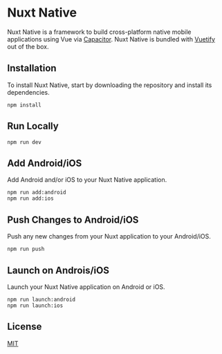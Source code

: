 # Nuxt Native

Nuxt Native is a framework to build cross-platform native mobile applications using Vue via [Capacitor](https://github.com/ionic-team/capacitor). Nuxt Native is bundled with [Vuetify](https://github.com/vuetifyjs/vuetify) out of the box.

## Installation

To install Nuxt Native, start by downloading the repository and install its dependencies.

```
npm install
```

## Run Locally

```
npm run dev
```

## Add Android/iOS

Add Android and/or iOS to your Nuxt Native application.

```
npm run add:android
npm run add:ios
```

## Push Changes to Android/iOS

Push any new changes from your Nuxt application to your Android/iOS.

```
npm run push
```

## Launch on Androis/iOS

Launch your Nuxt Native application on Android or iOS.

```
npm run launch:android
npm run launch:ios
```

## License

[MIT](https://github.com/themilanfan/nuxt-native/blob/master/LICENSE)
